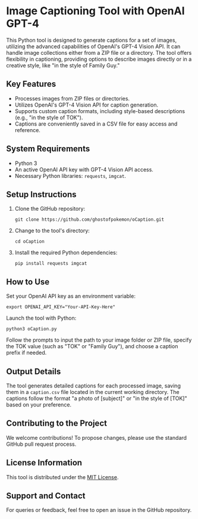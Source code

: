 # Image Captioning Tool with OpenAI GPT-4

This Python tool is designed to generate captions for a set of images, utilizing the advanced capabilities of OpenAI's GPT-4 Vision API. It can handle image collections either from a ZIP file or a directory. The tool offers flexibility in captioning, providing options to describe images directly or in a creative style, like "in the style of Family Guy."

## Key Features

- Processes images from ZIP files or directories.
- Utilizes OpenAI's GPT-4 Vision API for caption generation.
- Supports custom caption formats, including style-based descriptions (e.g., "in the style of TOK").
- Captions are conveniently saved in a CSV file for easy access and reference.

## System Requirements

- Python 3
- An active OpenAI API key with GPT-4 Vision API access.
- Necessary Python libraries: `requests`, `imgcat`.

## Setup Instructions

1. Clone the GitHub repository:

   ```
   git clone https://github.com/ghostofpokemon/oCaption.git
   ```

2. Change to the tool's directory:

   ```
   cd oCaption
   ```

3. Install the required Python dependencies:

   ```
   pip install requests imgcat
   ```

## How to Use

Set your OpenAI API key as an environment variable:

```
export OPENAI_API_KEY="Your-API-Key-Here"
```

Launch the tool with Python:

```
python3 oCaption.py
```

Follow the prompts to input the path to your image folder or ZIP file, specify the TOK value (such as "TOK" or "Family Guy"), and choose a caption prefix if needed.

## Output Details

The tool generates detailed captions for each processed image, saving them in a `caption.csv` file located in the current working directory. The captions follow the format "a photo of [subject]" or "in the style of [TOK]" based on your preference.

## Contributing to the Project

We welcome contributions! To propose changes, please use the standard GitHub pull request process.

## License Information

This tool is distributed under the [MIT License](LICENSE).

## Support and Contact

For queries or feedback, feel free to open an issue in the GitHub repository.